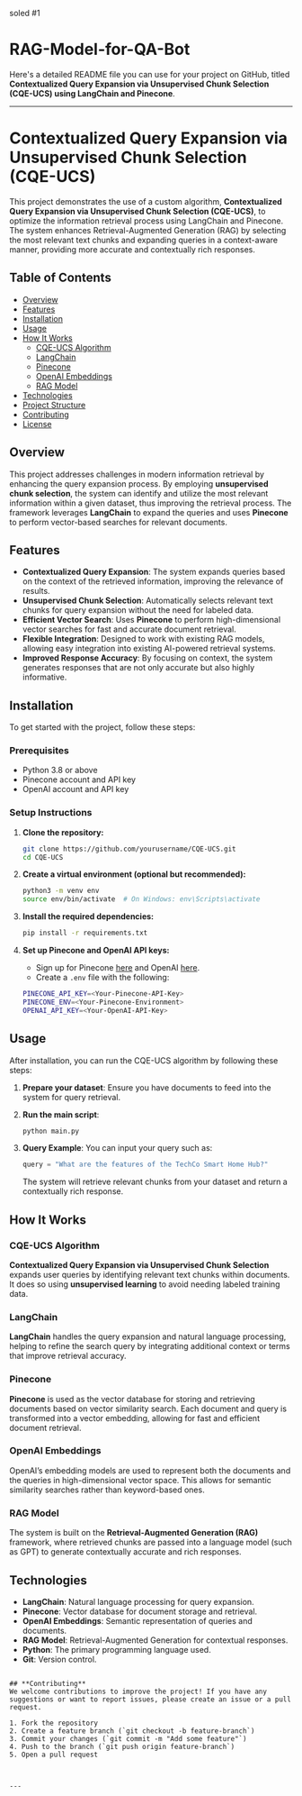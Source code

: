soled #1
# RAG-Model-for-QA-Bot
Here's a detailed README file you can use for your project on GitHub, titled **Contextualized Query Expansion via Unsupervised Chunk Selection (CQE-UCS) using LangChain and Pinecone**.

---

# **Contextualized Query Expansion via Unsupervised Chunk Selection (CQE-UCS)**

This project demonstrates the use of a custom algorithm, **Contextualized Query Expansion via Unsupervised Chunk Selection (CQE-UCS)**, to optimize the information retrieval process using LangChain and Pinecone. The system enhances Retrieval-Augmented Generation (RAG) by selecting the most relevant text chunks and expanding queries in a context-aware manner, providing more accurate and contextually rich responses.

## **Table of Contents**
- [Overview](#overview)
- [Features](#features)
- [Installation](#installation)
- [Usage](#usage)
- [How It Works](#how-it-works)
  - [CQE-UCS Algorithm](#cqe-ucs-algorithm)
  - [LangChain](#langchain)
  - [Pinecone](#pinecone)
  - [OpenAI Embeddings](#openai-embeddings)
  - [RAG Model](#rag-model)
- [Technologies](#technologies)
- [Project Structure](#project-structure)
- [Contributing](#contributing)
- [License](#license)

## **Overview**
This project addresses challenges in modern information retrieval by enhancing the query expansion process. By employing **unsupervised chunk selection**, the system can identify and utilize the most relevant information within a given dataset, thus improving the retrieval process. The framework leverages **LangChain** to expand the queries and uses **Pinecone** to perform vector-based searches for relevant documents.

## **Features**
- **Contextualized Query Expansion**: The system expands queries based on the context of the retrieved information, improving the relevance of results.
- **Unsupervised Chunk Selection**: Automatically selects relevant text chunks for query expansion without the need for labeled data.
- **Efficient Vector Search**: Uses **Pinecone** to perform high-dimensional vector searches for fast and accurate document retrieval.
- **Flexible Integration**: Designed to work with existing RAG models, allowing easy integration into existing AI-powered retrieval systems.
- **Improved Response Accuracy**: By focusing on context, the system generates responses that are not only accurate but also highly informative.

## **Installation**
To get started with the project, follow these steps:

### **Prerequisites**
- Python 3.8 or above
- Pinecone account and API key
- OpenAI account and API key

### **Setup Instructions**
1. **Clone the repository:**
    ```bash
    git clone https://github.com/yourusername/CQE-UCS.git
    cd CQE-UCS
    ```

2. **Create a virtual environment (optional but recommended):**
    ```bash
    python3 -m venv env
    source env/bin/activate  # On Windows: env\Scripts\activate
    ```

3. **Install the required dependencies:**
    ```bash
    pip install -r requirements.txt
    ```

4. **Set up Pinecone and OpenAI API keys:**
    - Sign up for Pinecone [here](https://www.pinecone.io/) and OpenAI [here](https://openai.com/).
    - Create a `.env` file with the following:
    ```bash
    PINECONE_API_KEY=<Your-Pinecone-API-Key>
    PINECONE_ENV=<Your-Pinecone-Environment>
    OPENAI_API_KEY=<Your-OpenAI-API-Key>
    ```

## **Usage**
After installation, you can run the CQE-UCS algorithm by following these steps:

1. **Prepare your dataset**: Ensure you have documents to feed into the system for query retrieval.
2. **Run the main script**:
    ```bash
    python main.py
    ```

3. **Query Example**: You can input your query such as:
    ```python
    query = "What are the features of the TechCo Smart Home Hub?"
    ```
   The system will retrieve relevant chunks from your dataset and return a contextually rich response.

## **How It Works**
### **CQE-UCS Algorithm**
**Contextualized Query Expansion via Unsupervised Chunk Selection** expands user queries by identifying relevant text chunks within documents. It does so using **unsupervised learning** to avoid needing labeled training data.

### **LangChain**
**LangChain** handles the query expansion and natural language processing, helping to refine the search query by integrating additional context or terms that improve retrieval accuracy.

### **Pinecone**
**Pinecone** is used as the vector database for storing and retrieving documents based on vector similarity search. Each document and query is transformed into a vector embedding, allowing for fast and efficient document retrieval.

### **OpenAI Embeddings**
OpenAI’s embedding models are used to represent both the documents and the queries in high-dimensional vector space. This allows for semantic similarity searches rather than keyword-based ones.

### **RAG Model**
The system is built on the **Retrieval-Augmented Generation (RAG)** framework, where retrieved chunks are passed into a language model (such as GPT) to generate contextually accurate and rich responses.

## **Technologies**
- **LangChain**: Natural language processing for query expansion.
- **Pinecone**: Vector database for document storage and retrieval.
- **OpenAI Embeddings**: Semantic representation of queries and documents.
- **RAG Model**: Retrieval-Augmented Generation for contextual responses.
- **Python**: The primary programming language used.
- **Git**: Version control.
  

```

## **Contributing**
We welcome contributions to improve the project! If you have any suggestions or want to report issues, please create an issue or a pull request.

1. Fork the repository
2. Create a feature branch (`git checkout -b feature-branch`)
3. Commit your changes (`git commit -m "Add some feature"`)
4. Push to the branch (`git push origin feature-branch`)
5. Open a pull request



---

